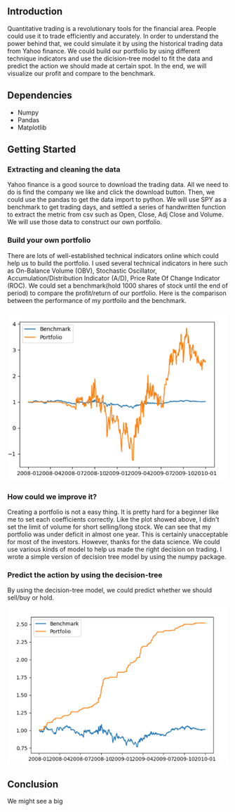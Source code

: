 ## Introduction
Quantitative trading is a revolutionary tools for the financial area. People could use it to trade efficiently and accurately. In order to understand the power behind that, we could simulate it by using the historical trading data from Yahoo finance. We could build our portfolio by using different technique indicators and use the dicision-tree model to fit the data and predict the action we should made at certain spot. In the end, we will visualize our profit and compare to the benchmark.

## Dependencies
- Numpy
- Pandas
- Matplotlib

## Getting Started
### Extracting and cleaning the data
Yahoo finance is a good source to download the trading data. All we need to do is find the company we like and click the download button. Then, we could use the pandas to get the data import to python. We will use SPY as a benchmark to get trading days, and settled a series of handwritten function to extract the metric from csv such as Open, Close, Adj Close and Volume. We will use those data to construct our own portfolio.

### Build your own portfolio 
There are lots of well-established technical indicators online which could help us to build the portfolio. I used several technical indicators in here such as On-Balance Volume (OBV), Stochastic Oscillator, Accumulation/Distribution Indicator (A/D), Price Rate Of Change Indicator (ROC). We could set a benchmark(hold 1000 shares of stock until the end of period) to compare the profit/return of our portfolio. Here is the comparison between the performance of my portfoilo and the benchmark.

<img src='without_tree.png'>

### How could we improve it?
Creating a portfolio is not a easy thing. It is pretty hard for a beginner like me to set each coefficients correctly. Like the plot showed above, I didn't set the limit of volume for short selling/long stock. We can see that my portfolio was under deficit in almost one year. This is certainly unacceptable for most of the investors. However, thanks for the data science. We could use various kinds of model to help us made the right decision on trading. I wrote a simple version of decision tree model by using the numpy package. 

### Predict the action by using the decision-tree
By using the decision-tree model, we could predict whether we should sell/buy or hold.

<img src='after_tree.png'>

## Conclusion
We might see a big 

